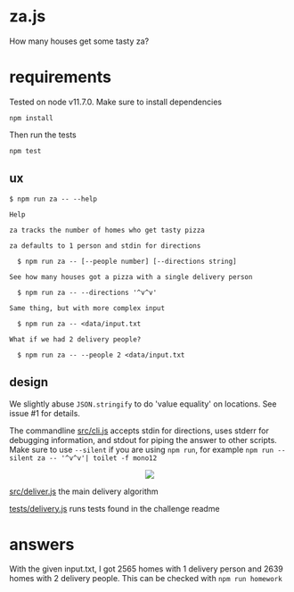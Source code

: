# za.js

How many houses get some tasty za?

# requirements

Tested on node v11.7.0. Make sure to install dependencies

    npm install

Then run the tests

    npm test

## ux

    $ npm run za -- --help

    Help

    za tracks the number of homes who get tasty pizza

    za defaults to 1 person and stdin for directions

      $ npm run za -- [--people number] [--directions string]

    See how many houses got a pizza with a single delivery person

      $ npm run za -- --directions '^v^v'

    Same thing, but with more complex input

      $ npm run za -- <data/input.txt

    What if we had 2 delivery people?

      $ npm run za -- --people 2 <data/input.txt

## design

We slightly abuse `JSON.stringify` to do 'value equality' on locations. See issue #1 for details.

The commandline [src/cli.js](./src/cli.js) accepts stdin for directions, uses stderr for debugging information, and stdout for piping the answer to other scripts. Make sure to use `--silent` if you are using `npm run`, for example `npm run --silent za -- '^v^v'| toilet -f mono12`

<p align="center">
    <img src="https://jedahan.github.io/za/cli.svg">
</p>

[src/deliver.js](./src/deliver.js) the main delivery algorithm

[tests/delivery.js](./tests/delivery.js) runs tests found in the challenge readme

# answers

With the given input.txt, I got 2565 homes with 1 delivery person and 2639 homes with 2 delivery people. This can be checked with `npm run homework`
